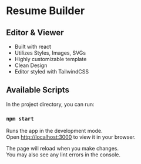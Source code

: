 # Resume Builder

## Editor & Viewer

- Built with react
- Utilizes Styles, Images, SVGs
- Highly customizable template
- Clean Design
- Editor styled with TailwindCSS

## Available Scripts

In the project directory, you can run:

### `npm start`

Runs the app in the development mode.\
Open [http://localhost:3000](http://localhost:3000) to view it in your browser.

The page will reload when you make changes.\
You may also see any lint errors in the console.
